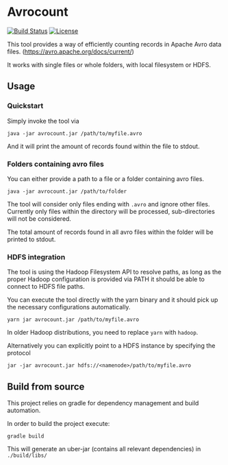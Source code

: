 Avrocount
========================

[![Build Status](https://travis-ci.org/jwoschitz/avrocount.svg?branch=master)](https://travis-ci.org/jwoschitz/avrocount)
[![License](https://img.shields.io/badge/license-Apache--2.0-blue.svg)](http://www.apache.org/licenses/LICENSE-2.0)

This tool provides a way of efficiently counting records in Apache Avro data files. (https://avro.apache.org/docs/current/)

It works with single files or whole folders, with local filesystem or HDFS.

Usage
------------

### Quickstart

Simply invoke the tool via

```
java -jar avrocount.jar /path/to/myfile.avro
```

And it will print the amount of records found within the file to stdout.

### Folders containing avro files

You can either provide a path to a file or a folder containing avro files.

```
java -jar avrocount.jar /path/to/folder
```

The tool will consider only files ending with `.avro` and ignore other files. Currently only files within the directory will be processed, sub-directories will not be considered.

The total amount of records found in all avro files within the folder will be printed to stdout.

### HDFS integration

The tool is using the Hadoop Filesystem API to resolve paths, as long as the proper Hadoop configuration is provided via PATH it should be able to connect to HDFS file paths.

You can execute the tool directly with the yarn binary and it should pick up the necessary configurations automatically.

```
yarn jar avrocount.jar /path/to/myfile.avro
```

In older Hadoop distributions, you need to replace `yarn` with `hadoop`.

Alternatively you can explicitly point to a HDFS instance by specifying the protocol

```
jar -jar avrocount.jar hdfs://<namenode>/path/to/myfile.avro
```


Build from source
------------

This project relies on gradle for dependency management and build automation.

In order to build the project execute:


```
gradle build
```

This will generate an uber-jar (contains all relevant dependencies) in `./build/libs/`
